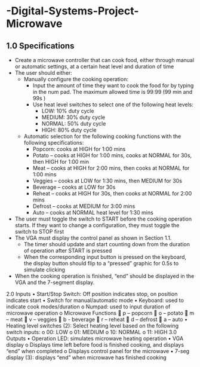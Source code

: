 # -Digital-Systems-Project-Microwave

## 1.0 Specifications
+ Create a microwave controller that can cook food, either through manual or automatic settings, at a certain heat level and duration of time
+ The user should either:
  - Manually configure the cooking operation:
    - Input the amount of time they want to cook the food for by typing in the num pad. The maximum allowed time is 99:99 (99 min and 99s )
    - Use heat level switches to select one of the following heat levels:
      - LOW: 10% duty cycle
      - MEDIUM: 30% duty cycle
      - NORMAL: 50% duty cycle
      - HIGH: 80% duty cycle
   - Automatic selection for the following cooking functions with the following specifications:
     - Popcorn: cooks at HIGH for 1:00 mins
     - Potato – cooks at HIGH for 1:00 mins, cooks at NORMAL for 30s, then HIGH for 1:00 min
     - Meat – cooks at HIGH for 2:00 mins, then cooks at NORMAL for 1:00 mins
     - Veggies – cooks at LOW for 1:30 mins, then MEDIUM for 30s
     - Beverage – cooks at LOW for 30s
     - Reheat – cooks at HIGH for 30s, then cooks at NORMAL for 2:00 mins
     - Defrost – cooks at MEDIUM for 3:00 mins
     - Auto – cooks at NORMAL heat level for 1:30 mins
+ The user must toggle the switch to START before the cooking operation starts. If they want to change a configuration, they must toggle the switch to STOP first
+ The VGA must display the control panel as shown in Section 1.1.
  - The timer should update and start counting down from the duration of operation after START is pressed
  - When the corresponding input button is pressed on the keyboard, the display button should flip to a “pressed” graphic for 0.5s to simulate clicking
+ When the cooking operation is finished, “end” should be displayed in the VGA and the 7-segment display.
 
2.0  Inputs
•	Start/Stop Switch: Off position indicates stop, on position indicates start
•	Switch for manual/automatic mode
•	Keyboard: used to indicate cook modes/duration
o	Numpad: used to input duration of microwave operation
o	Microwave Functions
	p – popcorn
	o – potato
	m – meat
	v – veggies 
	b - beverage
	r – reheat
	d – defrost
	a – auto
•	Heating level switches (2): Select heating level based on the following switch inputs:
o	00: LOW
o	01: MEDIUM
o	10: NORMAL
o	11: HIGH
3.0 Outputs
•	Operation LED: simulates microwave heating operation
•	VGA display
o	Displays time left before food is finished cooking, and displays “end” when completed
o	Displays control panel for the microwave
•	7-seg display (3): displays “end” when microwave has finished cooking
